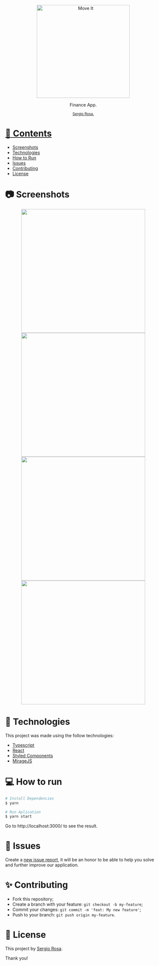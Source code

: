 <p align="center">
   <img src="./.github/logo.svg" alt="Move It" width="300"/>
</p>


<p align="center">
   Finance App.
</p>

<div align="center">
  <sub> 
    <a href="https://github.com/srosajazz">Sergio Rosa.
  </sub>
</div>

# 📌 Contents

* [Screenshots](#camera-screenshot) 
* [Technologies](#rocket-technologies) 
* [How to Run](#computer-how-to-run)
* [Issues](#bug-issues)
* [Contributing](#sparkles-issues)
* [License](#page_facing_up-license)

# :camera: Screenshots
<div align="center">
   <img src="./.github/screen1.png" width="400px">
   <img src="./.github/screen2.png" width="400px">
   <img src="./.github/screen3.png" width="400px">
   <img src="./.github/screen4.png" width="400px">
</div>

# :rocket: Technologies
This project was made using the follow technologies:

* [Typescript](https://www.typescriptlang.org/)      
* [React](https://reactjs.org/)      
* [Styled Components](https://styled-components.com/)
* [MirageJS](https://miragejs.com/)

# :computer: How to run

```bash
# Install Dependencies
$ yarn

# Run Aplication
$ yarn start
```
Go to http://localhost:3000/ to see the result.

# :bug: Issues

Create a <a href="https://github.com/LeonneBrito/dt.money/issues">new issue report</a>, it will be an honor to be able to help you solve and further improve our application.

# :sparkles: Contributing

- Fork this repository;
- Create a branch with your feature: `git checkout -b my-feature`;
- Commit your changes: `git commit -m 'feat: My new feature'`;
- Push to your branch: `git push origin my-feature`.

# :page_facing_up: License

This project by [Sergio Rosa](https://www.linkedin.com/in/sergiorosa1/). 

Thank you! 